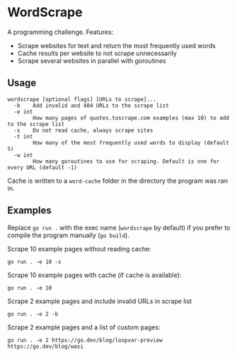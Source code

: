 # WordScrape

A programming challenge. Features:
- Scrape websites for text and return the most frequently used words
- Cache results per website to not scrape unnecessarily
- Scrape several websites in parallel with goroutines

## Usage
```
wordscrape [optional flags] [URLs to scrape]...
  -b    Add invalid and 404 URLs to the scrape list
  -e int
        How many pages of quotes.toscrape.com examples (max 10) to add to the scrape list
  -s    Do not read cache, always scrape sites
  -t int
        How many of the most frequently used words to display (default 5)
  -w int
        How many goroutines to use for scraping. Default is one for every URL (default -1)
```

Cache is written to a `word-cache` folder in the directory the program was ran in.

## Examples
Replace `go run .` with the exec name (`wordscrape` by default) if you prefer to compile the program manually (`go build`).

Scrape 10 example pages without reading cache:
```
go run . -e 10 -s
```

Scrape 10 example pages with cache (if cache is available):
```
go run . -e 10
```

Scrape 2 example pages and include invalid URLs in scrape list
```
go run . -e 2 -b
```

Scrape 2 example pages and a list of custom pages:
```
go run . -e 2 https://go.dev/blog/loopvar-preview https://go.dev/blog/wasi
```
